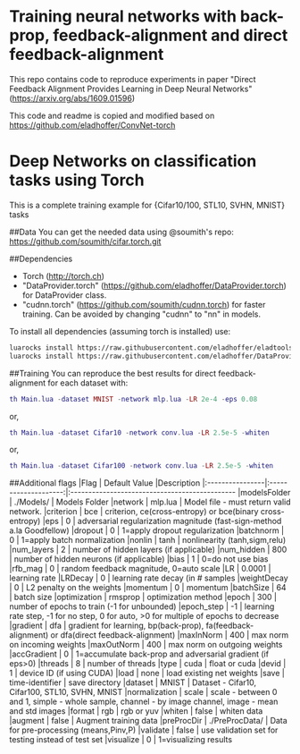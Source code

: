Training neural networks with back-prop, feedback-alignment and direct feedback-alignment
==========================================================================================

This repo contains code to reproduce experiments in paper
"Direct Feedback Alignment Provides Learning in Deep Neural Networks"
(https://arxiv.org/abs/1609.01596)

This code and readme is copied and modified based on https://github.com/eladhoffer/ConvNet-torch

Deep Networks on classification tasks using Torch
=================================================
This is a complete training example for {Cifar10/100, STL10, SVHN, MNIST} tasks

##Data
You can get the needed data using @soumith's repo: https://github.com/soumith/cifar.torch.git

##Dependencies
* Torch (http://torch.ch)
* "DataProvider.torch" (https://github.com/eladhoffer/DataProvider.torch) for DataProvider class.
* "cudnn.torch" (https://github.com/soumith/cudnn.torch) for faster training. Can be avoided by changing "cudnn" to "nn" in models.

To install all dependencies (assuming torch is installed) use:
```bash
luarocks install https://raw.githubusercontent.com/eladhoffer/eladtools/master/eladtools-scm-1.rockspec
luarocks install https://raw.githubusercontent.com/eladhoffer/DataProvider.torch/master/dataprovider-scm-1.rockspec
```

##Training
You can reproduce the best results for direct feedback-alignment for each dataset with:
```lua
th Main.lua -dataset MNIST -network mlp.lua -LR 2e-4 -eps 0.08
```
or,
```lua
th Main.lua -dataset Cifar10 -network conv.lua -LR 2.5e-5 -whiten
```
or,
```lua
th Main.lua -dataset Cifar100 -network conv.lua -LR 2.5e-5 -whiten
```

##Additional flags
|Flag             | Default Value        |Description
|:----------------|:--------------------:|:----------------------------------------------
|modelsFolder     |  ./Models/           | Models Folder
|network          |  mlp.lua             | Model file - must return valid network.
|criterion        |  bce                 | criterion, ce(cross-entropy) or bce(binary cross-entropy)
|eps              |  0                   | adversarial regularization magnitude (fast-sign-method a.la Goodfellow)
|dropout          |  0                   | 1=apply dropout regularization
|batchnorm        |  0                   | 1=apply batch normalization
|nonlin           |  tanh                | nonlinearity (tanh,sigm,relu)
|num_layers       |  2                   | number of hidden layers (if applicable)
|num_hidden       |  800                 | number of hidden neurons (if applicable)
|bias             |  1                   | 0=do not use bias
|rfb_mag          |  0                   | random feedback magnitude, 0=auto scale
|LR               |  0.0001              | learning rate
|LRDecay          |  0                   | learning rate decay (in # samples
|weightDecay      |  0                   | L2 penalty on the weights
|momentum         |  0                   | momentum
|batchSize        |  64                  | batch size
|optimization     |  rmsprop             | optimization method
|epoch            |  300                 | number of epochs to train (-1 for unbounded)
|epoch_step       |  -1                  | learning rate step, -1 for no step, 0 for auto, >0 for multiple of epochs to decrease
|gradient         |  dfa                 | gradient for learning, bp(back-prop), fa(feedback-alignment) or dfa(direct feedback-alignment)
|maxInNorm        |  400                 | max norm on incoming weights
|maxOutNorm       |  400                 | max norm on outgoing weights
|accGradient      |  0                   | 1=accumulate back-prop and adversarial gradient (if eps>0)
|threads          |  8                   | number of threads
|type             |  cuda                | float or cuda
|devid            |  1                   | device ID (if using CUDA)
|load             |  none                |  load existing net weights
|save             |  time-identifier     | save directory
|dataset          |  MNIST               | Dataset - Cifar10, Cifar100, STL10, SVHN, MNIST
|normalization    |  scale               | scale - between 0 and 1, simple - whole sample, channel - by image channel, image - mean and std images
|format           |  rgb                 | rgb or yuv
|whiten           |  false               | whiten data
|augment          |  false               | Augment training data
|preProcDir       |  ./PreProcData/      | Data for pre-processing (means,Pinv,P)
|validate         |  false               | use validation set for testing instead of test set
|visualize        |  0                   | 1=visualizing results
